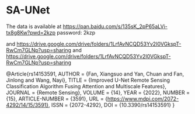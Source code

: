 # SA-UNet

The data is available at https://pan.baidu.com/s/135sK_2pP65aLVi-tx8g8Kw?pwd=2kzp  password: 2kzp  

and https://drive.google.com/drive/folders/1LrfAvNCQD53Yv2I0VGkspT-RwCm7GLNp?usp=sharing
and https://drive.google.com/drive/folders/1LrfAvNCQD53Yv2I0VGkspT-RwCm7GLNp?usp=sharing

@Article{rs14153591,
AUTHOR = {Fan, Xiangsuo and Yan, Chuan and Fan, Jinlong and Wang, Nayi},
TITLE = {Improved U-Net Remote Sensing Classification Algorithm Fusing Attention and Multiscale Features},
JOURNAL = {Remote Sensing},
VOLUME = {14},
YEAR = {2022},
NUMBER = {15},
ARTICLE-NUMBER = {3591},
URL = {https://www.mdpi.com/2072-4292/14/15/3591},
ISSN = {2072-4292},
DOI = {10.3390/rs14153591}
}
